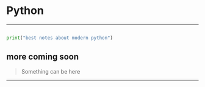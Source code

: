 # Python
---

```python

print("best notes about modern python")

```

## more coming soon
> Something can be here
>
>

---